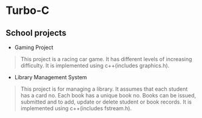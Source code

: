 # Turbo-C
## School projects
* Gaming Project
> This project is a racing car game. It has different levels of increasing difficulty.
> It is implemented using c++(includes graphics.h).
* Library Management System
> This project is for managing a library. It assumes that each student has a card no. Each book has a unique book no.
> Books can be issued, submitted and to add, update or delete student or book records.
> It is implemented using c++(includes fstream.h).
